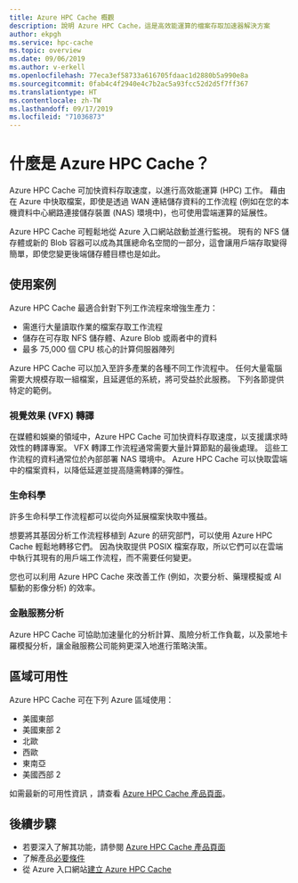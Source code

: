 ```yaml
---
title: Azure HPC Cache 概觀
description: 說明 Azure HPC Cache，這是高效能運算的檔案存取加速器解決方案
author: ekpgh
ms.service: hpc-cache
ms.topic: overview
ms.date: 09/06/2019
ms.author: v-erkell
ms.openlocfilehash: 77eca3ef58733a616705fdaac1d2880b5a990e8a
ms.sourcegitcommit: 0fab4c4f2940e4c7b2ac5a93fcc52d2d5f7ff367
ms.translationtype: HT
ms.contentlocale: zh-TW
ms.lasthandoff: 09/17/2019
ms.locfileid: "71036873"
---
```

# <a name="what-is-azure-hpc-cache"></a>什麼是 Azure HPC Cache？

Azure HPC Cache 可加快資料存取速度，以進行高效能運算 (HPC) 工作。 藉由在 Azure 中快取檔案，即使是透過 WAN 連結儲存資料的工作流程 (例如在您的本機資料中心網路連接儲存裝置 (NAS) 環境中)，也可使用雲端運算的延展性。

Azure HPC Cache 可輕鬆地從 Azure 入口網站啟動並進行監視。 現有的 NFS 儲存體或新的 Blob 容器可以成為其匯總命名空間的一部分，這會讓用戶端存取變得簡單，即使您變更後端儲存體目標也是如此。

## <a name="use-cases"></a>使用案例

Azure HPC Cache 最適合針對下列工作流程來增強生產力：

* 需進行大量讀取作業的檔案存取工作流程
* 儲存在可存取 NFS 儲存體、Azure Blob 或兩者中的資料
* 最多 75,000 個 CPU 核心的計算伺服器陣列

Azure HPC Cache 可以加入至許多產業的各種不同工作流程中。 任何大量電腦需要大規模存取一組檔案，且延遲低的系統，將可受益於此服務。 下列各節提供特定的範例。

### <a name="visual-effects-vfx-rendering"></a>視覺效果 (VFX) 轉譯

在媒體和娛樂的領域中，Azure HPC Cache 可加快資料存取速度，以支援講求時效性的轉譯專案。 VFX 轉譯工作流程通常需要大量計算節點的最後處理。 這些工作流程的資料通常位於內部部署 NAS 環境中。 Azure HPC Cache 可以快取雲端中的檔案資料，以降低延遲並提高隨需轉譯的彈性。

### <a name="life-sciences"></a>生命科學

許多生命科學工作流程都可以從向外延展檔案快取中獲益。

想要將其基因分析工作流程移植到 Azure 的研究部門，可以使用 Azure HPC Cache 輕鬆地轉移它們。 因為快取提供 POSIX 檔案存取，所以它們可以在雲端中執行其現有的用戶端工作流程，而不需要任何變更。

您也可以利用 Azure HPC Cache 來改善工作 (例如，次要分析、藥理模擬或 AI 驅動的影像分析) 的效率。

### <a name="financial-services-analytics"></a>金融服務分析

Azure HPC Cache 可協助加速量化的分析計算、風險分析工作負載，以及蒙地卡羅模擬分析，讓金融服務公司能夠更深入地進行策略決策。

## <a name="region-availability"></a>區域可用性

Azure HPC Cache 可在下列 Azure 區域使用：

* 美國東部
* 美國東部 2
* 北歐
* 西歐
* 東南亞
* 美國西部 2

如需最新的可用性資訊 ，請查看 [Azure HPC Cache 產品頁面](https://azure.microsoft.com/services/hpc-cache)。

## <a name="next-steps"></a>後續步驟

* 若要深入了解其功能，請參閱 [Azure HPC Cache 產品頁面](https://azure.microsoft.com/services/hpc-cache)
* 了解產品[必要條件](hpc-cache-prereqs.md)
* 從 Azure 入口網站[建立 Azure HPC Cache](hpc-cache-create.md)
